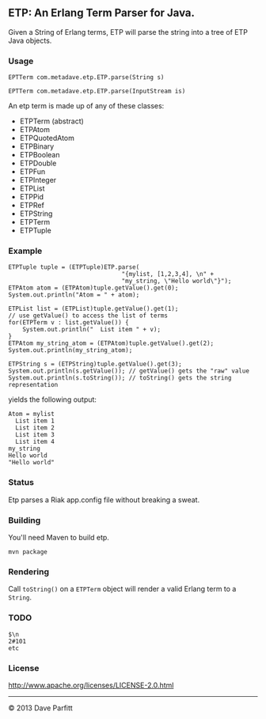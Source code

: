 ## ETP: An Erlang Term Parser for Java. 

Given a String of Erlang terms, ETP will parse the string into a tree of ETP Java objects.

### Usage

	EPTTerm com.metadave.etp.ETP.parse(String s)

	EPTTerm com.metadave.etp.ETP.parse(InputStream is)

An etp term is made up of any of these classes:

- ETPTerm (abstract)	
- ETPAtom
- ETPQuotedAtom
- ETPBinary
- ETPBoolean
- ETPDouble
- ETPFun
- ETPInteger
- ETPList
- ETPPid
- ETPRef
- ETPString
- ETPTerm
- ETPTuple

### Example

```
ETPTuple tuple = (ETPTuple)ETP.parse(
                                "{mylist, [1,2,3,4], \n" +
                                "my_string, \"Hello world\"}");
ETPAtom atom = (ETPAtom)tuple.getValue().get(0);
System.out.println("Atom = " + atom);

ETPList list = (ETPList)tuple.getValue().get(1);
// use getValue() to access the list of terms
for(ETPTerm v : list.getValue()) {
	System.out.println("  List item " + v);
}
ETPAtom my_string_atom = (ETPAtom)tuple.getValue().get(2);
System.out.println(my_string_atom);

ETPString s = (ETPString)tuple.getValue().get(3);
System.out.println(s.getValue()); // getValue() gets the "raw" value
System.out.println(s.toString()); // toString() gets the string representation
```

yields the following output:

```
Atom = mylist
  List item 1
  List item 2
  List item 3
  List item 4
my_string
Hello world
"Hello world"
```

### Status

  Etp parses a Riak app.config file without breaking a sweat.

### Building

You'll need Maven to build etp.

	mvn package


### Rendering

Call `toString()` on a `ETPTerm` object will render a valid Erlang term to a `String`.


### TODO

	$\n
	2#101
	etc
	
### License

http://www.apache.org/licenses/LICENSE-2.0.html

---

© 2013 Dave Parfitt
